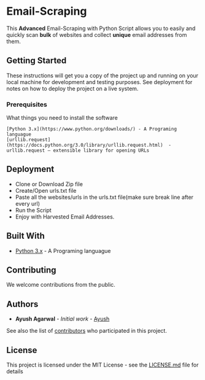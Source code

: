 # Email-Scraping	

This **Advanced** Email-Scraping with Python Script allows you to easily and quickly scan **bulk** of websites and collect **unique** email addresses from them.

## Getting Started

These instructions will get you a copy of the project up and running on your local machine for development and testing purposes. See deployment for notes on how to deploy the project on a live system.

### Prerequisites

What things you need to install the software

```
[Python 3.x](https://www.python.org/downloads/) - A Programing languague
[urllib.request](https://docs.python.org/3.0/library/urllib.request.html)  - urllib.request — extensible library for opening URLs

```

## Deployment

* Clone or Download Zip file
* Create/Open urls.txt file 
* Paste all the websites/urls in the urls.txt file(make sure break line after every url)
* Run the Script
* Enjoy with Harvested Email Addresses.

## Built With

* [Python 3.x](https://www.python.org/) - A Programing languague

## Contributing

We welcome contributions from the public.

## Authors

* **Ayush Agarwal** - *Initial work* - [Ayush](https://github.com/ayushagarwalk)

See also the list of [contributors](https://github.com/ayushagarwalk/Email-Scraping/contributors) who participated in this project.

## License

This project is licensed under the MIT License - see the [LICENSE.md](LICENSE.md) file for details
